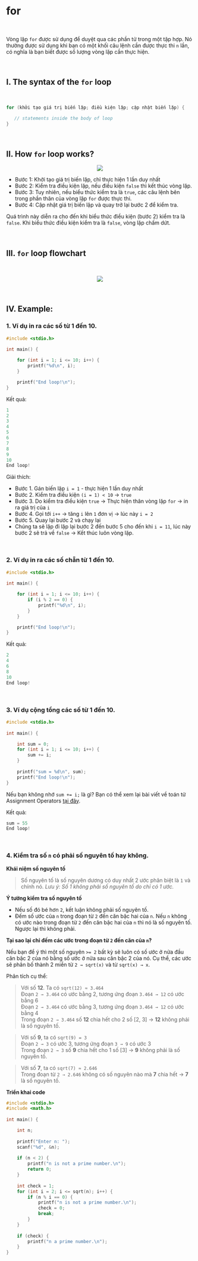 # for

<br />

Vòng lặp `for` được sử dụng để duyệt qua các phần tử trong một tập hợp. Nó thường được sử dụng khi bạn có một khối câu lệnh cần được thực thi `n` lần, có nghĩa là bạn biết được số lượng vòng lặp cần thực hiện.

<br />

## I. The syntax of the `for` loop

<br />

```c
for (khởi tạo giá trị biến lặp; điều kiện lặp; cập nhật biến lặp) {

   // statements inside the body of loop
}
```

<br />

## II. How `for` loop works?

<p align="center">
  <img src="https://github.com/AnestLearning/Course-C-Fundamentals/blob/master/Images/for-loop-structure.jpg">
</p>

- Bước 1: Khởi tạo giá trị biến lặp, chỉ thực hiện 1 lần duy nhất
- Bước 2: Kiểm tra điều kiện lặp, nếu điều kiện `false` thì kết thúc vòng lặp.
- Bước 3: Tuy nhiên, nếu biểu thức kiểm tra là `true`, các câu lệnh bên trong phần thân của vòng lặp `for` được thực thi.
- Bước 4: Cập nhật giá trị biến lặp và quay trở lại bước 2 để kiểm tra.

Quá trình này diễn ra cho đến khi biểu thức điều kiện (bước 2) kiểm tra là `false`. Khi biểu thức điều kiện kiểm tra là `false`, vòng lặp chấm dứt.

<br />

## III. `for` loop flowchart

<br />

<p align="center">
  <img src="https://github.com/AnestLearning/Course-C-Fundamentals/blob/master/Images/c-for-loop.jpg">
</p>

<br />

## IV. Example:

### 1. Ví dụ in ra các số từ 1 đến 10.
```c
#include <stdio.h>
 
int main() {

    for (int i = 1; i <= 10; i++) {
        printf("%d\n", i);
    }

    printf("End loop!\n");
}
```

Kết quả:
```c
1
2
3
4
5
6
7
8
9
10
End loop!
```

Giải thích:
- Bước 1. Gán biến lặp `i = 1` - thực hiện 1 lần duy nhất
- Bước 2. Kiểm tra điều kiện `(i = 1) < 10` → `true`
- Bước 3. Do kiểm tra điều kiện `true` → Thực hiện thân vòng lặp `for` → in ra giá trị của `i`
- Bước 4. Gọi tới `i++` → tăng `i` lên `1` đơn vị → lúc này `i = 2`
- Bước 5. Quay lại bước 2 và chạy lại
- Chúng ta sẽ lặp đi lặp lại bước 2 đến bước 5 cho đến khi `i = 11`, lúc này bước 2 sẽ trả về `false` → Kết thúc luôn vòng lặp.

<br />

### 2. Ví dụ in ra các số chẵn từ 1 đến 10.
```c
#include <stdio.h>
 
int main() {

    for (int i = 1; i <= 10; i++) {
        if (i % 2 == 0) {
            printf("%d\n", i);
        }
    }

    printf("End loop!\n");
}
```

Kết quả:
```c
2
4
6
8
10
End loop!
```


<br />

### 3. Ví dụ cộng tổng các số từ 1 đến 10.
```c
#include <stdio.h>
 
int main() {

    int sum = 0;
    for (int i = 1; i <= 10; i++) {
        sum += i;
    }
    
    printf("sum = %d\n", sum);
    printf("End loop!\n");
}
```
Nếu bạn không nhớ `sum += i;` là gì? Bạn có thể xem lại bài viết về toán tử Assignment Operators [tại đây](https://github.com/AnestLearning/Course-C-Fundamentals/blob/master/2.%20Basic%20Concepts/5.%20Operators.md).

Kết quả:
```c
sum = 55
End loop!
```

<br />

### 4. Kiểm tra số `n` có phải số nguyên tố hay không.

**Khái niệm số nguyên tố**

> Số nguyên tố là số nguyên dương có duy nhất 2 ước phân biệt là `1` và chính nó. _Lưu ý: Số 1 không phải số nguyên tố do chỉ có 1 ước._

**Ý tưởng kiểm tra số nguyên tố**

- Nếu số đó bé hơn `2`, kết luận không phải số nguyên tố.
- Đếm số ước của `n` trong đoạn từ `2` đến căn bậc hai của `n`. Nếu `n` không có ước nào trong đoạn từ `2` đến căn bậc hai của `n` thì nó là số nguyên tố. Ngược lại thì không phải.

**Tại sao lại chỉ đếm các ước trong đoạn từ `2` đến căn của `n`?**

Nếu bạn để ý thì một số nguyên `>= 2` bất kỳ sẽ luôn có số ước ở nửa đầu căn bậc 2 của nó bằng số ước ở nửa sau căn bậc 2 của nó. Cụ thể, các ước sẽ phân bố thành 2 miền từ `2 → sqrt(x)` và từ `sqrt(x) → x`.

Phân tích cụ thể:
> Với số **12**. Ta có `sqrt(12) ≈ 3.464`  
> Đoạn `2 → 3.464` có ước bằng 2, tương ứng đoạn `3.464 → 12` có ước bằng 6  
> Đoạn `2 → 3.464` có ước bằng 3, tương ứng đoạn `3.464 → 12` có ước bằng 4  
> Trong đoạn `2 → 3.464` số **12** chia hết cho 2 số [2, 3] → **12** không phải là số nguyên tố.
 
> Với số **9**, ta có `sqrt(9) = 3`  
> Đoạn `2 → 3` có ước 3, tương ứng đoạn `3 → 9` có ước 3  
> Trong đoạn `2 → 3` số **9** chia hết cho 1 số [3] → **9** không phải là số nguyên tố.

> Với số **7**, ta có `sqrt(7) ≈ 2.646`  
> Trong đoạn từ `2 → 2.646` không có số nguyên nào mà **7** chia hết → **7** là số nguyên tố.

**Triển khai code**
```c
#include <stdio.h>
#include <math.h>
 
int main() {

    int n;
    
    printf("Enter n: ");
    scanf("%d", &n);
    
    if (n < 2) {
        printf("n is not a prime number.\n");
        return 0;
    }  
    
    int check = 1;
    for (int i = 2; i <= sqrt(n); i++) {
        if (n % i == 0) {
            printf("n is not a prime number.\n");
            check = 0;
            break;
        }
    }
    
    if (check) {
        printf("n a prime number.\n");
    }  		
}
```

<br />
